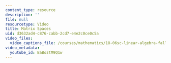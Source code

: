 ```yaml
---
content_type: resource
description: ''
file: null
resourcetype: Video
title: Matrix Spaces
uid: d3632ad4-c876-cabb-2cd7-e4e2c0ce0c5a
video_files:
  video_captions_file: /courses/mathematics/18-06sc-linear-algebra-fall-2011/ax-b-and-the-four-subspaces/matrix-spaces-rank-1-small-world-graphs/matrix-spaces/BaBoztM9Q1w.vtt
video_metadata:
  youtube_id: BaBoztM9Q1w
---
```

